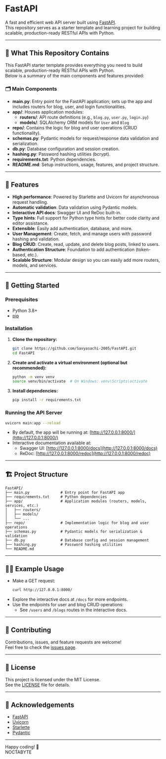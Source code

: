 # FastAPI

A fast and efficient web API server built using [FastAPI](https://fastapi.tiangolo.com/).  
This repository serves as a starter template and learning project for building scalable, production-ready RESTful APIs with Python.

---

## 🚦 What This Repository Contains

This FastAPI starter template provides everything you need to build scalable, production-ready RESTful APIs with Python.  
Below is a summary of the main components and features provided:

### 🗂️ Main Components

- **main.py**: Entry point for the FastAPI application; sets up the app and includes routers for blog, user, and login functionalities.
- **app/**: Houses application modules:
  - **routers/**: API route definitions (e.g., `blog.py`, `user.py`, `login.py`)
  - **models/**: SQLAlchemy ORM models for `User` and `Blog`
- **repo/**: Contains the logic for blog and user operations (CRUD functionality).
- **schemas.py**: Pydantic models for request/response data validation and serialization.
- **db.py**: Database configuration and session creation.
- **hashing.py**: Password hashing utilities (bcrypt).
- **requirements.txt**: Python dependencies.
- **README.md**: Setup instructions, usage, features, and project structure.

---

## 🌟 Features

- **High performance**: Powered by Starlette and Uvicorn for asynchronous request handling.
- **Automatic validation**: Data validation using Pydantic models.
- **Interactive API docs**: Swagger UI and ReDoc built-in.
- **Type hints**: Full support for Python type hints for better code clarity and editor assistance.
- **Extensible**: Easily add authentication, database, and more.
- **User Management**: Create, fetch, and manage users with password hashing and validation.
- **Blog CRUD**: Create, read, update, and delete blog posts, linked to users.
- **Authentication Structure**: Foundation to add authentication (token-based, etc.).
- **Scalable Structure**: Modular design so you can easily add more routers, models, and services.

---

## 🚀 Getting Started

### Prerequisites

- Python 3.8+
- [pip](https://pip.pypa.io/en/stable/)

### Installation

1. **Clone the repository:**
    ```bash
    git clone https://github.com/Savyasachi-2005/FastAPI.git
    cd FastAPI
    ```

2. **Create and activate a virtual environment (optional but recommended):**
    ```bash
    python -m venv venv
    source venv/bin/activate  # On Windows: venv\Scripts\activate
    ```

3. **Install dependencies:**
    ```bash
    pip install -r requirements.txt
    ```

### Running the API Server

```bash
uvicorn main:app --reload
```

- By default, the app will be running at: [http://127.0.0.1:8000/](http://127.0.0.1:8000/)
- Interactive documentation available at:
    - Swagger UI: [http://127.0.0.1:8000/docs](http://127.0.0.1:8000/docs)
    - ReDoc: [http://127.0.0.1:8000/redoc](http://127.0.0.1:8000/redoc)

---

## 🏗️ Project Structure

```
FastAPI/
├── main.py              # Entry point for FastAPI app
├── requirements.txt     # Python dependencies
├── app/                 # Application modules (routers, models, services, etc.)
│   ├── routers/
│   ├── models/
│   └── ...
├── repo/                # Implementation logic for blog and user operations
├── schemas.py           # Pydantic models for serialization & validation
├── db.py                # Database config and session management
├── hashing.py           # Password hashing utilities
└── README.md
```

---

## 🧑‍💻 Example Usage

- Make a GET request:
    ```bash
    curl http://127.0.0.1:8000/
    ```
- Explore the interactive docs at `/docs` for more endpoints.
- Use the endpoints for user and blog CRUD operations:
    - See `/users` and `/blogs` routes in the interactive docs.

---

## 🤝 Contributing

Contributions, issues, and feature requests are welcome!  
Feel free to check the [issues page](https://github.com/Savyasachi-2005/FastAPI/issues).

---

## 📄 License

This project is licensed under the MIT License.  
See the [LICENSE](LICENSE) file for details.

---

## 🙏 Acknowledgements

- [FastAPI](https://fastapi.tiangolo.com/)
- [Uvicorn](https://www.uvicorn.org/)
- [Starlette](https://www.starlette.io/)
- [Pydantic](https://docs.pydantic.dev/)

---

Happy coding! 🚀  
NOCTABYTE
